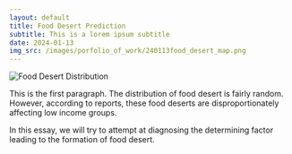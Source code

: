 ```yaml
---
layout: default
title: Food Desert Prediction
subtitle: This is a lorem ipsum subtitle
date: 2024-01-13
img_src: /images/porfolio_of_work/240113food_desert_map.png
---
```

![Food Desert Distribution](/images/porfolio_of_work/240113food_desert_map.png)

This is the first paragraph. The distribution of food desert is fairly random. However, according to reports, these food deserts are disproportionately affecting low income groups.

In this essay, we will try to attempt at diagnosing the determining factor leading to the formation of food desert.